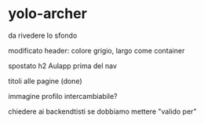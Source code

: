 yolo-archer
===========
da rivedere lo sfondo 

modificato header: colore grigio, largo come container

spostato h2 Aulapp prima del nav

titoli alle pagine (done)

immagine profilo intercambiabile?

chiedere ai backendtisti se dobbiamo mettere "valido per"
